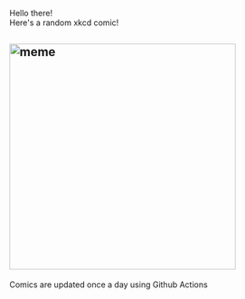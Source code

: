 Hello there! <br>Here's a random xkcd comic!<br>
## <img src="https://imgs.xkcd.com/comics/eclipse_birds.png" alt="meme" width="400"/><br>
Comics are updated once a day using Github Actions